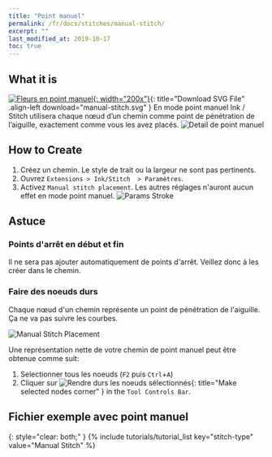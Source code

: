 ```yaml
---
title: "Point manuel"
permalink: /fr/docs/stitches/manual-stitch/
excerpt: ""
last_modified_at: 2019-10-17
toc: true
---
```

## What it is
[![Fleurs en point manuel](/assets/images/docs/manual-stitch.jpg){: width="200x"}](/assets/images/docs/manual-stitch.svg){: title="Download SVG File" .align-left download="manual-stitch.svg" }
En mode point manuel Ink / Stitch utilisera chaque nœud d’un chemin comme point de pénétration de l’aiguille, exactement comme vous les avez placés.
![Detail de point manuel](/assets/images/docs/manual-stitch-detail.png)

## How to Create

1. Créez un chemin. Le style de trait ou la largeur ne sont pas pertinents.
2. Ouvrez `Extensions > Ink/Stitch  > Paramètres`.
3. Activez `Manual stitch placement`. Les autres réglages n'auront aucun effet en mode point manuel.
   ![Params Stroke](/assets/images/docs/en/params-manual-stitch.jpg)

## Astuce

### Points d'arrêt en début et fin

Il ne sera pas ajouter automatiquement de points d'arrêt. Veillez donc à les créer dans le chemin.

### Faire des noeuds durs

Chaque nœud d'un chemin représente un point de pénétration de l'aiguille. Ça ne va pas suivre les courbes.

![Manual Stitch Placement](/assets/images/docs/manual-stitch-placement.png)

Une représentation nette de votre chemin de point manuel peut être obtenue comme suit:
1. Selectionner tous les noeuds (`F2` puis `Ctrl`+`A`)
2. Cliquer sur ![Rendre durs les noeuds sélectionnés](/assets/images/docs/tool-controls-corner.jpg){: title="Make selected nodes corner" } in the `Tool Controls Bar`.

## Fichier exemple avec point manuel
{: style="clear: both;" }
{% include tutorials/tutorial_list key="stitch-type" value="Manual Stitch" %}

